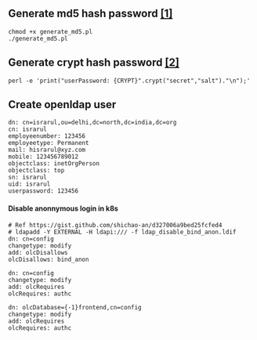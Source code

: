 ## Generate md5 hash password [[1]](https://www.openldap.org/faq/data/cache/418.html)
```
chmod +x generate_md5.pl
./generate_md5.pl
```

## Generate crypt hash password [[2]](https://www.openldap.org/faq/data/cache/344.html)
```
perl -e 'print("userPassword: {CRYPT}".crypt("secret","salt")."\n");'
```

## Create openldap user
```
dn: cn=israrul,ou=delhi,dc=north,dc=india,dc=org
cn: israrul
employeenumber: 123456
employeetype: Permanent
mail: hisrarul@xyz.com
mobile: 123456789012
objectclass: inetOrgPerson
objectclass: top
sn: israrul
uid: israrul
userpassword: 123456
```

#### Disable anonnymous login in k8s
```
# Ref https://gist.github.com/shichao-an/d327006a9bed25fcfed4
# ldapadd -Y EXTERNAL -H ldapi:/// -f ldap_disable_bind_anon.ldif
dn: cn=config
changetype: modify
add: olcDisallows
olcDisallows: bind_anon

dn: cn=config
changetype: modify
add: olcRequires
olcRequires: authc

dn: olcDatabase={-1}frontend,cn=config
changetype: modify
add: olcRequires
olcRequires: authc
```
